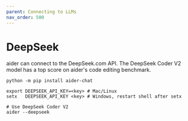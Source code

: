 ```yaml
---
parent: Connecting to LLMs
nav_order: 500
---
```


# DeepSeek

aider can connect to the DeepSeek.com API.
The DeepSeek Coder V2 model has a top score on aider's code editing benchmark.

```
python -m pip install aider-chat

export DEEPSEEK_API_KEY=<key> # Mac/Linux
setx   DEEPSEEK_API_KEY <key> # Windows, restart shell after setx

# Use DeepSeek Coder V2
aider --deepseek
```

